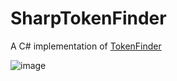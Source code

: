 # SharpTokenFinder
A C# implementation of [TokenFinder](https://github.com/doredry/TokenFinder/blob/main/TokenFinder.py)

![image](https://github.com/HuskyHacks/SharpTokenFinder/assets/57866415/bc52695a-e1c6-418e-abf9-3d98a3c9fa43)
